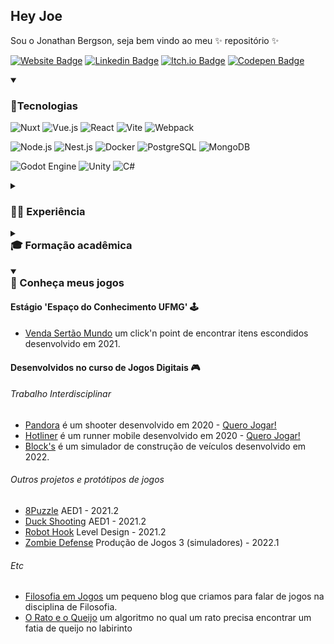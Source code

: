 ## Hey Joe

Sou o Jonathan Bergson, seja bem vindo ao meu ✨ repositório ✨

[![Website Badge](https://img.shields.io/badge/Bergson.me-0DBD8B?style=for-the-badge&logo=About.me&logoColor=white)](https://jonathanbergson.github.io/)
[![Linkedin Badge](https://img.shields.io/badge/LinkedIn-0077B5?style=for-the-badge&logo=linkedin&logoColor=white)](https://www.linkedin.com/in/jonathanbergson/)
[![Itch.io Badge](https://img.shields.io/badge/Itch.io-FA5C5C?style=for-the-badge&logo=itchdotio&logoColor=white)](https://jonathanbergson.itch.io/)
[![Codepen Badge](https://img.shields.io/badge/Codepen-000000?style=for-the-badge&logo=codepen&logoColor=white)](https://codepen.io/JonathanBergson)

<details open>
<summary><h3>🐙Tecnologias</h3></summary>

![Nuxt](https://img.shields.io/badge/-Nuxt.js-23282C?style=flat-square&logo=nuxt.js)
![Vue.js](https://img.shields.io/badge/-Vue.js-23282C?style=flat-square&logo=vuedotjs)
![React](https://img.shields.io/badge/-React-23282C?style=flat-square&logo=react)
![Vite](https://img.shields.io/badge/-Vite-23282C?style=flat-square&logo=vite)
![Webpack](https://img.shields.io/badge/-Webpack-23282C?style=flat-square&logo=webpack)

![Node.js](https://img.shields.io/badge/-Nodejs-23282C?style=flat-square&logo=Node.js)
![Nest.js](https://img.shields.io/badge/-NestJs-23282C?style=flat-square&logo=NestJS&logoColor=E0234E)
![Docker](https://img.shields.io/badge/-Docker-23282C?style=flat-square&logo=docker)
![PostgreSQL](https://img.shields.io/badge/-PostgreSQL-23282C?style=flat-square&logo=PostgreSQL)
![MongoDB](https://img.shields.io/badge/-MongoDB-23282C?style=flat-square&logo=mongodb)

![Godot Engine](https://img.shields.io/badge/-Godot%20Engine-23282C?style=flat-square&logo=GodotEngine)
![Unity](https://img.shields.io/badge/-Unity-23282C?style=flat-square&logo=Unity)
![C#](https://img.shields.io/badge/-CSharp-23282C?style=flat-square&logo=CSharp)
</details>

<details>
<summary><h3>👨‍💻 Experiência</h3></summary>

- Track.co
  - Front End Web Developer ∙ set de 2021
- Espaço do Conhecimento UFMG
  - Estágio desenvolvedor de jogos (Godot) ∙ mar de 2021 - ago de 2021
- Hotmart
  - Mobile Developer ∙ jan de 2019 - nov de 2019
  - Front End Web Developer ∙ out de 2018 - dez de 2018
- Mastermaq Software
  - Full Stack Javascript Developer ∙ ago de 2017 - set de 2018
  - Front End Engineer ∙ mar de 2017 - ago de 2017
- Cora Educação Facilitada
  - Front End Engineer ∙ jan de 2015 - dez de 2016
- FIEMG
  - Técnico Trainee ∙ jan de 2014 - dez de 2014
  - Competidor na ocupação 17 Web Design na Olimpíadas do Conhecimento ∙ jan de 2013 - dez de 2014

</details>

<details>
<summary><h3 style="margin-top: 0px;">🎓 Formação acadêmica</h3></summary>

- Jogos Digitais - Pontifícia Universidade Católica de Minas Gerais
- Produção Multimídia - UNIBH, Centro Universitário de Belo Horizonte
- Aprendizagem Industrial em Serigrafia e Flexografia, Impressão gráfica - SENAI BH CECOTEG
- Técnico em Comunicação Visual, Design Gráfico - SENAI BH CECOTEG

</details>

<details open>
<summary><h3 style="margin-top: 0;">👾 Conheça meus jogos</h3></summary>

#### Estágio 'Espaço do Conhecimento UFMG' 🕹️

- [Venda Sertão Mundo](https://seufulo.netlify.app/1.0/) um click'n point de encontrar itens escondidos desenvolvido em 2021.

#### Desenvolvidos no curso de Jogos Digitais 🎮

###### Trabalho Interdisciplinar

- [Pandora](https://github.com/jonathanbergson/TI1_Shooter_Pandora) é um shooter desenvolvido em 2020 - [Quero Jogar!](https://jonathanbergson.itch.io/pandora)
- [Hotliner](https://github.com/jonathanbergson/TI2_Runner_Hotliner) é um runner mobile desenvolvido em 2020 - [Quero Jogar!](https://jonathanbergson.itch.io/hotliner)
- [Block's](https://github.com/jonathanbergson/TI3_Simulators_Blocks) é um simulador de construção de veículos desenvolvido em 2022.

###### Outros projetos e protótipos de jogos

- [8Puzzle](https://github.com/jonathanbergson/AED1_Game_8Puzzle) AED1 - 2021.2
- [Duck Shooting](https://github.com/jonathanbergson/AED1_Game_DuckShooting) AED1 - 2021.2
- [Robot Hook](https://github.com/jonathanbergson/LD_Game_RobotHook) Level Design - 2021.2
- [Zombie Defense](https://github.com/jonathanbergson/PJ3_Game_TowerDefense) Produção de Jogos 3 (simuladores) - 2022.1

###### Etc

- [Filosofia em Jogos](https://filosofia-em-jogos.netlify.app/) um pequeno blog que criamos para falar de jogos na disciplina de Filosofia.
- [O Rato e o Queijo](https://github.com/jonathanbergson/AED2_MouseAndCheese) um algoritmo no qual um rato precisa encontrar um fatia de queijo no labirinto

</details>
